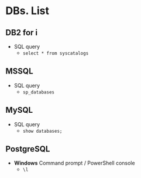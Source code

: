 # DBs. List

## DB2 for i

* SQL query
    * `select * from syscatalogs`



## MSSQL

* SQL query
    * `sp_databases`



## MySQL

* SQL query
    * `show databases;`



## PostgreSQL

* **Windows** Command prompt / PowerShell console
    * `\l `
